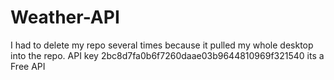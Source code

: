 # Weather-API
I had to delete my repo several times because it pulled my whole desktop into the repo. 
    API key 2bc8d7fa0b6f7260daae03b9644810969f321540 its a Free API
    
